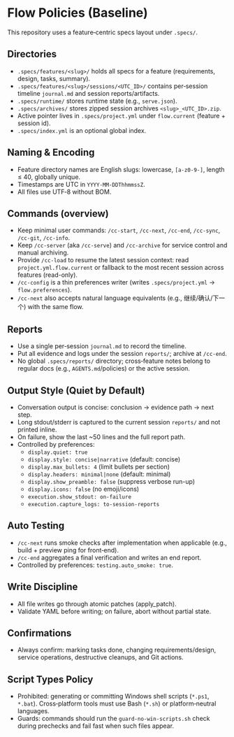 # Flow Policies (Baseline)

This repository uses a feature‑centric specs layout under `.specs/`.

## Directories
- `.specs/features/<slug>/` holds all specs for a feature (requirements, design, tasks, summary).
- `.specs/features/<slug>/sessions/<UTC_ID>/` contains per‑session timeline `journal.md` and session reports/artifacts.
- `.specs/runtime/` stores runtime state (e.g., `serve.json`).
- `.specs/archives/` stores zipped session archives `<slug>_<UTC_ID>.zip`.
- Active pointer lives in `.specs/project.yml` under `flow.current` (feature + session id).
- `.specs/index.yml` is an optional global index.

## Naming & Encoding
- Feature directory names are English slugs: lowercase, `[a-z0-9-]`, length ≤ 40, globally unique.
- Timestamps are UTC in `YYYY-MM-DDThhmmssZ`.
- All files use UTF‑8 without BOM.

## Commands (overview)
- Keep minimal user commands: `/cc-start`, `/cc-next`, `/cc-end`, `/cc-sync`, `/cc-git`, `/cc-info`.
- Keep `/cc-server` (aka `/cc-serve`) and `/cc-archive` for service control and manual archiving.
- Provide `/cc-load` to resume the latest session context: read `project.yml.flow.current` or fallback to the most recent session across features (read-only).
- `/cc-config` is a thin preferences writer (writes `.specs/project.yml` → `flow.preferences`).
- `/cc-next` also accepts natural language equivalents (e.g., 继续/确认/下一个) with the same flow.

## Reports
- Use a single per‑session `journal.md` to record the timeline.
- Put all evidence and logs under the session `reports/`; archive at `/cc-end`.
- No global `.specs/reports/` directory; cross‑feature notes belong to regular docs (e.g., `AGENTS.md`/policies) or the active session.

## Output Style (Quiet by Default)
- Conversation output is concise: conclusion → evidence path → next step.
- Long stdout/stderr is captured to the current session `reports/` and not printed inline.
- On failure, show the last ~50 lines and the full report path.
- Controlled by preferences:
  - `display.quiet: true`
  - `display.style: concise|narrative` (default: concise)
  - `display.max_bullets: 4` (limit bullets per section)
  - `display.headers: minimal|none` (default: minimal)
  - `display.show_preamble: false` (suppress verbose run-up)
  - `display.icons: false` (no emoji/icons)
  - `execution.show_stdout: on-failure`
  - `execution.capture_logs: to-session-reports`

## Auto Testing
- `/cc-next` runs smoke checks after implementation when applicable (e.g., build + preview ping for front‑end).
- `/cc-end` aggregates a final verification and writes an end report.
- Controlled by preferences: `testing.auto_smoke: true`.

## Write Discipline
- All file writes go through atomic patches (apply_patch).
- Validate YAML before writing; on failure, abort without partial state.

## Confirmations
- Always confirm: marking tasks done, changing requirements/design, service operations, destructive cleanups, and Git actions.

## Script Types Policy
- Prohibited: generating or committing Windows shell scripts (`*.ps1`, `*.bat`). Cross‑platform tools must use Bash (`*.sh`) or platform‑neutral languages.
- Guards: commands should run the `guard-no-win-scripts.sh` check during prechecks and fail fast when such files appear.
